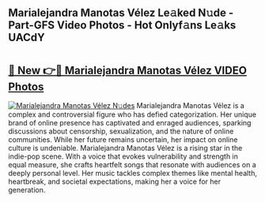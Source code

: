 ## Marialejandra Manotas Vélez Le𝚊ked N𝚞de - Part-GFS Video Photos - Hot Onlyf𝚊ns Le𝚊ks UACdY

# <h2><a href="http://ac31559.deff.icu/?id=Marialejandra+Manotas+V%c3%a9lez">🔗 New 👉🔴 Marialejandra Manotas Vélez VIDEO Photos</a></h2>

[![Marialejandra Manotas Vélez N𝚞des](https://i.imgur.com/rIISA9y.gif)](http://ac31559.deff.icu/?id=Marialejandra+Manotas+V%c3%a9lez)
Marialejandra Manotas Vélez is a complex and controversial figure who has defied categorization. Her unique brand of online presence has captivated and enraged audiences, sparking discussions about censorship, sexualization, and the nature of online communities. While her future remains uncertain, her impact on online culture is undeniable. Marialejandra Manotas Vélez is a rising star in the indie-pop scene. With a voice that evokes vulnerability and strength in equal measure, she crafts heartfelt songs that resonate with audiences on a deeply personal level. Her music tackles complex themes like mental health, heartbreak, and societal expectations, making her a voice for her generation.
